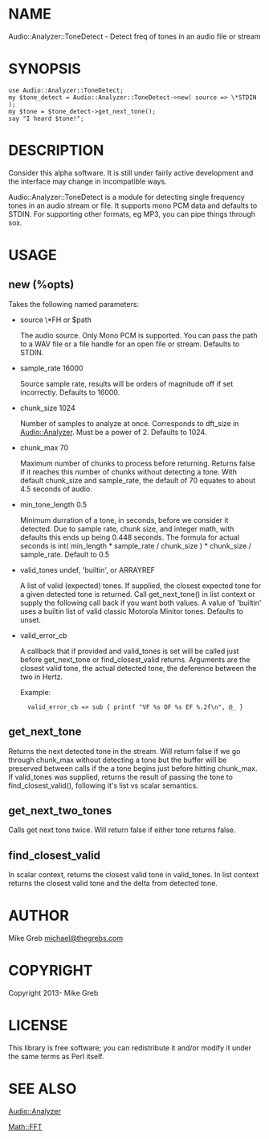 # NAME

Audio::Analyzer::ToneDetect - Detect freq of tones in an audio file or stream

# SYNOPSIS

    use Audio::Analyzer::ToneDetect;
    my $tone_detect = Audio::Analyzer::ToneDetect->new( source => \*STDIN );
    my $tone = $tone_detect->get_next_tone();
    say "I heard $tone!";

# DESCRIPTION

Consider this alpha software.  It is still under fairly active development and
the interface may change in incompatible ways.

Audio::Analyzer::ToneDetect is a module for detecting single frequency tones
in an audio stream or file.  It supports mono PCM data and defaults to STDIN.
For supporting other formats, eg MP3, you can pipe things through sox.

# USAGE

## new (%opts)

Takes the following named parameters:

- source \\\*FH or $path

    The audio source.  Only Mono PCM is supported.  You can pass the path to a WAV
    file or a file handle for an open file or stream.  Defaults to STDIN.



- sample\_rate 16000

    Source sample rate, results will be orders of magnitude off if set incorrectly.
    Defaults to 16000.

- chunk\_size 1024

    Number of samples to analyze at once.  Corresponds to dft\_size in [Audio::Analyzer](http://search.cpan.org/perldoc?Audio::Analyzer).
    Must be a power of 2.  Defaults to 1024.

- chunk\_max 70

    Maximum number of chunks to process before returning.  Returns false if it
    reaches this number of chunks without detecting a tone. With default chunk\_size
    and sample\_rate, the default of 70 equates to about 4.5 seconds of audio.

- min\_tone\_length 0.5

    Minimum durration of a tone, in seconds, before we consider it detected.  Due to
    sample rate, chunk size, and integer math, with defaults this ends up being
    0.448 seconds.  The formula for actual seconds is int( min\_length \* sample\_rate
    / chunk\_size ) \* chunk\_size / sample\_rate.  Default to 0.5

- valid\_tones undef, 'builtin', or ARRAYREF

    A list of valid (expected) tones.  If supplied, the closest expected tone for
    a given detected tone is returned. Call get\_next\_tone() in list context or
    supply the following call back if you want both values.  A value of 'builtin'
    uses a builtin list of valid classic Motorola Minitor tones.  Defaults to unset.

- valid\_error\_cb

    A callback that if provided and valid\_tones is set will be called just before
    get\_next\_tone or find\_closest\_valid returns.  Arguments are the closest valid
    tone, the actual detected tone, the deference between the two in Hertz.

    Example:

        valid_error_cb => sub { printf "VF %s DF %s EF %.2f\n", @_ }

## get\_next\_tone

Returns the next detected tone in the stream.  Will return false if we go
through chunk\_max without detecting a tone but the buffer will be preserved
between calls if the a tone begins just before hitting chunk\_max.  If valid\_tones
was supplied, returns the result of passing the tone to find\_closest\_valid(),
following it's list vs scalar semantics.

## get\_next\_two\_tones

Calls get next tone twice.  Will return false if either tone returns false.

## find\_closest\_valid

In scalar context, returns the closest valid tone in valid\_tones.  In list
context returns the closest valid tone and the delta from detected tone.

# AUTHOR

Mike Greb <michael@thegrebs.com>

# COPYRIGHT

Copyright 2013- Mike Greb

# LICENSE

This library is free software; you can redistribute it and/or modify
it under the same terms as Perl itself.

# SEE ALSO

[Audio::Analyzer](http://search.cpan.org/perldoc?Audio::Analyzer)

[Math::FFT](http://search.cpan.org/perldoc?Math::FFT)
